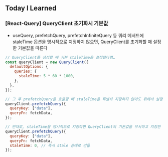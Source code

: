 ## Today I Learned

### [React-Query] QueryClient 초기화시 기본값

- useQuery, prefetchQuery, prefetchInfiniteQuery 등 쿼리 메서드에 staleTime 옵션을 명시적으로 지정하지 않으면, QueryClient를 초기화할 때 설정한 기본값을 따른다

```jsx
// QueryClient를 생성할 때 기본 staleTime을 설정했다면…
const queryClient = new QueryClient({
  defaultOptions: {
    queries: {
      staleTime: 5 * 60 * 1000,
    },
  },
});

// 그 후 prefetchQuery를 호출할 때 staleTime을 특별히 지정하지 않아도 위에서 설정한 5분(5 * 60 * 1000 밀리초)의 staleTime을 사용
queryClient.prefetchQuery({
  queryKey: ["data"],
  queryFn: fetchData,
});

// 반대로, staleTime을 명시적으로 지정하면 QueryClient의 기본값을 무시하고 지정한 값을 사용함
queryClient.prefetchQuery({
  queryKey: ["data"],
  queryFn: fetchData,
  staleTime: 0, // 즉시 stale 상태로 만듦
});
```
